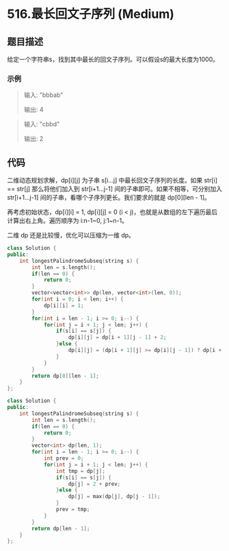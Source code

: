 # 516.最长回文子序列 (Medium)

## 题目描述

给定一个字符串s，找到其中最长的回文子序列。可以假设s的最大长度为1000。

### 示例

> 输入: "bbbab"
> 
> 输出: 4

> 输入: "cbbd"
> 
> 输出: 2

## 代码

二维动态规划求解，dp[i][j] 为子串 s[i...j] 中最长回文子序列的长度。如果 str[i] == str[j] 那么将他们加入到 str[i+1...j-1] 间的子串即可。如果不相等，可分别加入 str[i+1...j-1] 间的子串，看哪个子序列更长。我们要求的就是 dp[0][len - 1]。

再考虑初始状态，dp[i][i] = 1, dp[i][j] = 0 (i < j)，也就是从数组的左下遍历最后计算出右上角。遍历顺序为 i:n-1~0, j:1~n-1。

二维 dp 还是比较慢，优化可以压缩为一维 dp。

```c++ tab="二维 dp"
class Solution {
public:
    int longestPalindromeSubseq(string s) {
        int len = s.length();
        if(len == 0) {
            return 0;
        }
        vector<vector<int>> dp(len, vector<int>(len, 0));
        for(int i = 0; i < len; i++) {
            dp[i][i] = 1;
        }
        for(int i = len - 1; i >= 0; i--) {
            for(int j = i + 1; j < len; j++) {
                if(s[i] == s[j]) {
                    dp[i][j] = dp[i + 1][j - 1] + 2;
                }else {
                    dp[i][j] = (dp[i + 1][j] >= dp[i][j - 1]) ? dp[i + 1][j] : dp[i][j - 1];
                }
            }
        }
        return dp[0][len - 1];
    }
};
```

```c++ tab="一维 dp"
class Solution {
public:
    int longestPalindromeSubseq(string s) {
        int len = s.length();
        if(len == 0) {
            return 0;
        }
        vector<int> dp(len, 1);
        for(int i = len - 1; i >= 0; i--) {
            int prev = 0;
            for(int j = i + 1; j < len; j++) {
                int tmp = dp[j];
                if(s[i] == s[j]) {
                    dp[j] = 2 + prev;
                }else {
                    dp[j] = max(dp[j], dp[j - 1]);
                }
                prev = tmp;
            }
        }
        return dp[len - 1];
    }
};
```